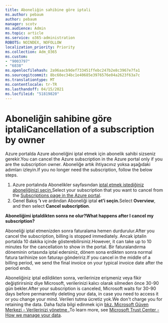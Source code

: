 ```yaml
---
title: Aboneliğin sahibine göre iptali
ms.author: pebaum
author: pebaum
manager: scotv
ms.audience: Admin
ms.topic: article
ms.service: o365-administration
ROBOTS: NOINDEX, NOFOLLOW
localization_priority: Priority
ms.collection: Adm_O365
ms.custom:
- "9003797"
- "6838"
ms.openlocfilehash: 2a96aacb9def733451ffebc247b2e8c3967e7fa1
ms.sourcegitcommit: 8bc60ec34bc1e40685e3976576e04a2623f63a7c
ms.translationtype: MT
ms.contentlocale: tr-TR
ms.lasthandoff: 04/15/2021
ms.locfileid: "51819820"
---
```

# <a name="cancellation-of-a-subscription-by-owner"></a><span data-ttu-id="03d67-102">Aboneliğin sahibine göre iptali</span><span class="sxs-lookup"><span data-stu-id="03d67-102">Cancellation of a subscription by owner</span></span>

<span data-ttu-id="03d67-103">Azure portalda Azure aboneliğini iptal etmek için abonelik sahibi sizseniz gerekir.</span><span class="sxs-lookup"><span data-stu-id="03d67-103">You can cancel the Azure subscription in the Azure portal only if you are the subscription owner.</span></span> <span data-ttu-id="03d67-104">Aboneliğe artık ihtiyacınız yoksa aşağıdaki adımları izleyin.</span><span class="sxs-lookup"><span data-stu-id="03d67-104">If you no longer need the subscription, follow the below steps.</span></span>

1. <span data-ttu-id="03d67-105">Azure portalında Abonelikler sayfasından [iptal etmek istediğiniz aboneliğinizi seçin.](https://ms.portal.azure.com/#blade/Microsoft_Azure_Billing/SubscriptionsBlade)</span><span class="sxs-lookup"><span data-stu-id="03d67-105">Select your subscription that you want to cancel from the [Subscriptions page in the Azure portal](https://ms.portal.azure.com/#blade/Microsoft_Azure_Billing/SubscriptionsBlade).</span></span>
2. <span data-ttu-id="03d67-106">Genel Bakış **'ı** ve ardından Aboneliği iptal **et'i seçin.**</span><span class="sxs-lookup"><span data-stu-id="03d67-106">Select **Overview**, and then select **Cancel subscription**.</span></span>

<span data-ttu-id="03d67-107">**Aboneliğimi iptaldikten sonra ne olur?**</span><span class="sxs-lookup"><span data-stu-id="03d67-107">**What happens after I cancel my subscription?**</span></span>

<span data-ttu-id="03d67-108">Aboneliği iptal etmenizden sonra faturalama hemen durdurulur.</span><span class="sxs-lookup"><span data-stu-id="03d67-108">After you cancel the subscription, billing is stopped immediately.</span></span> <span data-ttu-id="03d67-109">Ancak iptalin portalda 10 dakika içinde gösterebilirsiniz.</span><span class="sxs-lookup"><span data-stu-id="03d67-109">However, it can take up to 10 minutes for the cancellation to show in the portal.</span></span> <span data-ttu-id="03d67-110">Bir faturalandırma döneminin ortasında iptal edersiniz, dönem sona erdikten sonra normal fatura tarihinize son faturayı göndeririz.</span><span class="sxs-lookup"><span data-stu-id="03d67-110">If you cancel in the middle of a billing period, we send the final invoice on your typical invoice date after the period ends.</span></span>

<span data-ttu-id="03d67-111">Aboneliğiniz iptal edildikten sonra, verilerinize erişmeniz veya fikir değiştirirsiniz diye Microsoft, verilerinizi kalıcı olarak silmeden önce 30-90 gün bekler.</span><span class="sxs-lookup"><span data-stu-id="03d67-111">After your subscription is canceled, Microsoft waits for 30-90 days before permanently deleting your data, in case you need to access it or you change your mind.</span></span> <span data-ttu-id="03d67-112">Verileri tutma ücretiz yok.</span><span class="sxs-lookup"><span data-stu-id="03d67-112">We don't charge you for retaining the data.</span></span> <span data-ttu-id="03d67-113">Daha fazla bilgi edinmek için [bkz. Microsoft Güven Merkezi - Verilerinizi yönetme .](https://www.microsoft.com/trust-center/privacy/data-management#leave)</span><span class="sxs-lookup"><span data-stu-id="03d67-113">To learn more, see [Microsoft Trust Center - How we manage your data](https://www.microsoft.com/trust-center/privacy/data-management#leave).</span></span>


